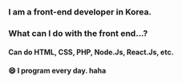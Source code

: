 ### I am a front-end developer in Korea.

### What can I do with the front end...?

#### Can do HTML, CSS, PHP, Node.Js, React.Js, etc.

#### 😄 I program every day. haha

<!--
**ZaRD1024/ZaRD1024** is a ✨ _special_ ✨ repository because its `README.md` (this file) appears on your GitHub profile.

Here are some ideas to get you started:

- 🔭 I’m currently working on ...
- 🌱 I’m currently learning ...
- 👯 I’m looking to collaborate on ...
- 🤔 I’m looking for help with ...
- 💬 Ask me about ...
- 📫 How to reach me: ...
- 😄 Pronouns: ...
- ⚡ Fun fact: ...
-->
